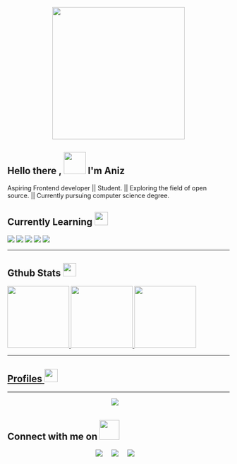 <p align ="center"><img src="https://i.pinimg.com/originals/1a/a5/41/1aa54136f55c03a40ba7192ebe9b0a41.gif" width="300rem"></p>

## Hello there , <img src="https://i.pinimg.com/originals/a8/d0/ff/a8d0ff331b4fffd6f536c38e09725fc0.gif" width="50px">  I'm Aniz

 Aspiring Frontend developer || Student. 
 || Exploring the field of open source.
 || Currently pursuing computer science degree. 

## Currently Learning  <img src="https://thumbs.gfycat.com/PerfumedColossalGadwall-size_restricted.gif" width="30px">

<p align="center">
 
<img src="https://img.shields.io/badge/Java-ED8B00?style=for-the-badge&logo=java&logoColor=white"> <img src="https://img.shields.io/badge/C-00599C?style=for-the-badge&logo=c&logoColor=white"> <img src="https://img.shields.io/badge/HTML-239120?style=for-the-badge&logo=html5&logoColor=white">
<img src="https://img.shields.io/badge/CSS-239120?&style=for-the-badge&logo=css3&logoColor=white"> <img src ="https://img.shields.io/badge/JavaScript-323330?style=for-the-badge&logo=javascript&logoColor=F7DF1E">
 
 </p>

---

## **Gthub Stats <img src="https://media.giphy.com/media/VEzBzSyEOKtXGuPIQw/giphy.gif" width="30px">**

<!--  <p align ="center">  -->
<a href="https://github.com/4N1Z">
  <img height="140em" src="https://github-readme-stats.vercel.app/api?username=4N1Z&theme=dracula&show_icons=true&&hide_border=true&count_private=true"/>
  <img height="140em" src="https://github-readme-stats.vercel.app/api/top-langs/?username=4N1Z&layout=compact&langs_count=8&hide_border=true&theme=dracula"/>
<!--   </p>
  
 <p align="center">  -->
  <img height="140em" src="https://activity-graph.herokuapp.com/graph?username=4N1Z&hide_border=true&theme=dracula" />
<!--   </p> -->
  
---


## **Profiles** <img src="https://thumbs.gfycat.com/ExhaustedSpottedGazelle-size_restricted.gif" width="30px">
 
---

 <p align="center">
    <a target="_blank"href="https://www.linkedin.com/in/aniz-bin-nowshad"><img src="https://img.shields.io/badge/linkedin-%230077B5.svg?&style=for-the-badge&logo=linkedin&logoColor=white" /></a>&nbsp;&nbsp;&nbsp;&nbsp;
<!--     <a target="_blank"href="https://www.hackerrank.com/anizbn"><img src="https://img.shields.io/badge/-Hackerrank-2EC866?style=for-the-badge&logo=HackerRank&logoColor=white" /></a>&nbsp;&nbsp;&nbsp;&nbsp;  -->

</p>

## **Connect with me on** <img src="https://onlinegiftools.com/images/examples-onlinegiftools/jump-hello-transparent.gif" width="45px">
<p align ="center">
  <a target="_blank"href="https://twitter.com/aniz_nowshad"><img src="https://img.shields.io/badge/twitter-%231DA1F2.svg?&style=for-the-badge&logo=twitter&logoColor=white" /></a>&nbsp;&nbsp;&nbsp;&nbsp;
 <a href="mailto:anizbinnowshad@gmail.com?subject=Hey%20Aniz,%20From%20Github"><img src="https://img.shields.io/badge/gmail-%23D14836.svg?&style=for-the-badge&logo=gmail&logoColor=white" /></a>&nbsp;&nbsp;&nbsp;&nbsp;
 <a target="_blank"href="https://www.discordapp.com"><img src="https://img.shields.io/badge/Discord-7289DA?style=for-the-badge&logo=discord&logoColor=white" /></a>&nbsp;&nbsp;&nbsp;&nbsp;


